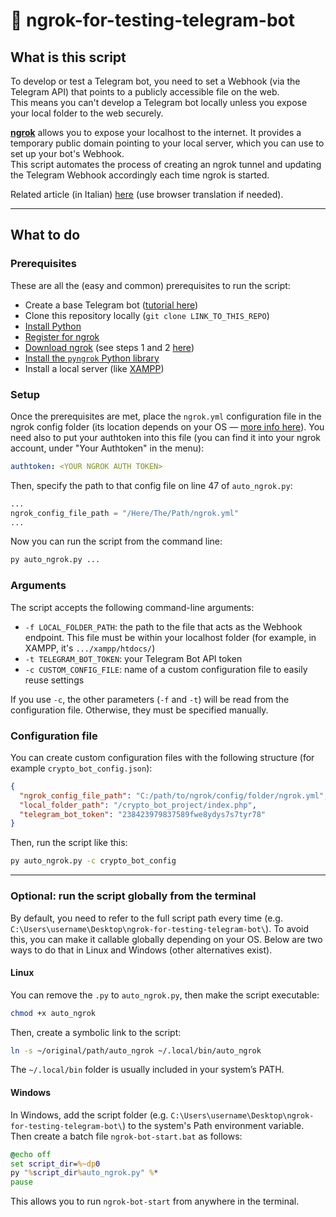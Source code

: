 # 🤖 ngrok-for-testing-telegram-bot

## What is this script
To develop or test a Telegram bot, you need to set a Webhook (via the Telegram API) that points to a publicly accessible file on the web.  
This means you can't develop a Telegram bot locally unless you expose your local folder to the web securely.

[**ngrok**](https://ngrok.com/) allows you to expose your localhost to the internet. It provides a temporary public domain pointing to your local server, which you can use to set up your bot's Webhook.  
This script automates the process of creating an ngrok tunnel and updating the Telegram Webhook accordingly each time ngrok is started.

Related article (in Italian) [here](https://giuseppetrivi.github.io/posts/testare-bot-telegram-in-locale-con-ngrok/) (use browser translation if needed).

---
## What to do

### Prerequisites
These are all the (easy and common) prerequisites to run the script:

- Create a base Telegram bot ([tutorial here](https://core.telegram.org/bots/tutorial))
- Clone this repository locally (`git clone LINK_TO_THIS_REPO`)
- [Install Python](https://www.python.org/downloads/)
- [Register for ngrok](https://dashboard.ngrok.com/signup)
- [Download ngrok](https://ngrok.com/download) (see steps 1 and 2 [here](https://ngrok.com/docs/getting-started/))
- [Install the `pyngrok` Python library](https://pypi.org/project/pyngrok/)
- Install a local server (like [XAMPP](https://www.apachefriends.org/it/index.html))

### Setup
Once the prerequisites are met, place the `ngrok.yml` configuration file in the ngrok config folder (its location depends on your OS — [more info here](https://ngrok.com/docs/agent/config/)). You need also to put your authtoken into this file (you can find it into your ngrok account, under "Your Authtoken" in the menu):

```yml
authtoken: <YOUR NGROK AUTH TOKEN>
```

Then, specify the path to that config file on line 47 of `auto_ngrok.py`:
```py
...
ngrok_config_file_path = "/Here/The/Path/ngrok.yml"
...
```

Now you can run the script from the command line:
```sh
py auto_ngrok.py ...
```

### Arguments
The script accepts the following command-line arguments:
- `-f LOCAL_FOLDER_PATH`: the path to the file that acts as the Webhook endpoint. This file must be within your localhost folder (for example, in XAMPP, it's `.../xampp/htdocs/`)
- `-t TELEGRAM_BOT_TOKEN`: your Telegram Bot API token
- `-c CUSTOM_CONFIG_FILE`: name of a custom configuration file to easily reuse settings

If you use `-c`, the other parameters (`-f` and `-t`) will be read from the configuration file. Otherwise, they must be specified manually.

### Configuration file
You can create custom configuration files with the following structure (for example `crypto_bot_config.json`):
```json
{
  "ngrok_config_file_path": "C:/path/to/ngrok/config/folder/ngrok.yml",
  "local_folder_path": "/crypto_bot_project/index.php",
  "telegram_bot_token": "238423979837589fwe8ydys7s7tyr78"
}
```
Then, run the script like this:
```sh
py auto_ngrok.py -c crypto_bot_config
```

---
### Optional: run the script globally from the terminal
By default, you need to refer to the full script path every time (e.g. `C:\Users\username\Desktop\ngrok-for-testing-telegram-bot\`).
To avoid this, you can make it callable globally depending on your OS. Below are two ways to do that in Linux and Windows (other alternatives exist).

#### Linux
You can remove the `.py` to `auto_ngrok.py`, then make the script executable:
```sh
chmod +x auto_ngrok
```
Then, create a symbolic link to the script:
```sh
ln -s ~/original/path/auto_ngrok ~/.local/bin/auto_ngrok
```
The `~/.local/bin` folder is usually included in your system’s PATH.


#### Windows
In Windows, add the script folder (e.g. `C:\Users\username\Desktop\ngrok-for-testing-telegram-bot\`) to the system's Path environment variable.
Then create a batch file `ngrok-bot-start.bat` as follows:
```bat
@echo off
set script_dir=%~dp0
py "%script_dir%auto_ngrok.py" %*
pause
```
This allows you to run `ngrok-bot-start` from anywhere in the terminal.
